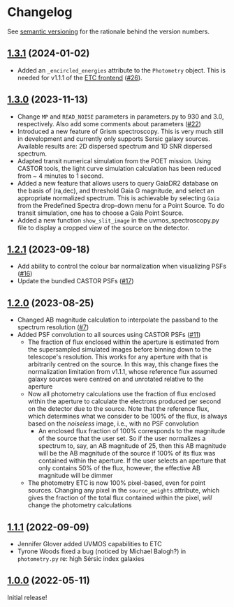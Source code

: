# Changelog

See [semantic versioning](https://semver.org/spec/v2.0.0.html) for the rationale behind
the version numbers.

## [1.3.1](https://github.com/CASTOR-telescope/ETC/tree/v1.3.0) (2024-01-02)

- Added an `_encircled_energies` attribute to the `Photometry` object. This is needed for
  v1.1.1 of the [ETC frontend](https://github.com/CASTOR-telescope/ETC_frontend)
  ([#26](https://github.com/CASTOR-telescope/ETC/pull/26)).

## [1.3.0](https://github.com/CASTOR-telescope/ETC/tree/v1.3.0) (2023-11-13)

- Change `MP` and `READ_NOISE` parameters in parameters.py to 930 and 3.0, respectively.
  Also add some comments about parameters
  ([#22](https://github.com/CASTOR-telescope/ETC/pull/22))
- Introduced a new feature of Grism spectroscopy. This is very much still in development
  and currently only supports Sersic galaxy sources. Available results are: 2D dispersed
  spectrum and 1D SNR dispersed spectrum.
- Adapted transit numerical simulation from the POET mission. Using CASTOR tools, the
  light curve simulation calculation has been reduced from ~ 4 minutes to 1 second.
- Added a new feature that allows users to query GaiaDR2 database on the basis of
  (ra,dec), and threshold Gaia G magnitude, and select an appropriate normalized spectrum.
  This is achievable by selecting `Gaia` from the Predefined Spectra drop-down menu for a
  Point Source. To do transit simulation, one has to choose a Gaia Point Source.
- Added a new function `show_slit_image` in the uvmos_spectroscopy.py file to display a
  cropped view of the source on the detector.

## [1.2.1](https://github.com/CASTOR-telescope/ETC/tree/v1.2.1) (2023-09-18)

- Add ability to control the colour bar normalization when visualizing PSFs
  ([#16](https://github.com/CASTOR-telescope/ETC/pull/16))
- Update the bundled CASTOR PSFs ([#17](https://github.com/CASTOR-telescope/ETC/pull/17))

## [1.2.0](https://github.com/CASTOR-telescope/ETC/tree/v1.2.0) (2023-08-25)

- Changed AB magnitude calculation to interpolate the passband to the spectrum resolution
  ([#7](https://github.com/CASTOR-telescope/ETC/pull/7))
- Added PSF convolution to all sources using CASTOR PSFs
  ([#11](https://github.com/CASTOR-telescope/ETC/pull/11))
  - The fraction of flux enclosed within the aperture is estimated from the supersampled
    simulated images before binning down to the telescope's resolution. This works for any
    aperture with that is arbitrarily centred on the source. In this way, this change
    fixes the normalization limitation from v1.1.1, whose reference flux assumed galaxy
    sources were centred on and unrotated relative to the aperture
  - Now all photometry calculations use the fraction of flux enclosed within the aperture
    to calculate the electrons produced per second on the detector due to the source. Note
    that the reference flux, which determines what we consider to be 100% of the flux, is
    always based on the _noiseless_ image, i.e., with no PSF convolution
    - An enclosed flux fraction of 100% corresponds to the magnitude of the source that
      the user set. So if the user normalizes a spectrum to, say, an AB magnitude of 25,
      then this AB magnitude will be the AB magnitude of the source if 100% of its flux
      was contained within the aperture. If the user selects an aperture that only
      contains 50% of the flux, however, the effective AB magnitude will be dimmer
  - The photometry ETC is now 100% pixel-based, even for point sources. Changing any pixel
    in the `source_weights` attribute, which gives the fraction of the total flux
    contained within the pixel, _will_ change the photometry calculations

## [1.1.1](https://github.com/CASTOR-telescope/ETC/tree/v1.1.1) (2022-09-09)

- Jennifer Glover added UVMOS capabilities to ETC
- Tyrone Woods fixed a bug (noticed by Michael Balogh?) in `photometry.py` re: high Sérsic
  index galaxies

## [1.0.0](https://github.com/CASTOR-telescope/ETC/tree/v1.0.0) (2022-05-11)

Initial release!
